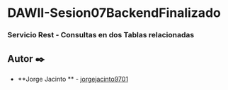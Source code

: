 # DAWII-Sesion07BackendFinalizado
### Servicio Rest - Consultas en dos Tablas relacionadas

## Autor ✒️

* **Jorge Jacinto ** - [jorgejacinto9701](https://github.com/jorgejacinto9701)
